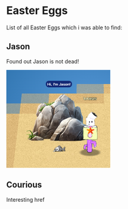 # Easter Eggs

List of all Easter Eggs which i was able to find:


## Jason

Found out Jason is not dead!

![Jason](../img/objectives/easter/jason.png)

## Courious

Interesting href